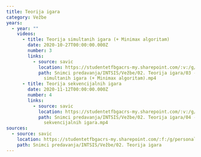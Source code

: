 ```yaml
---
title: Teorija igara
category: Vežbe
years:
  - year: ""
    videos:
      - title: Teorija simultanih igara (+ Minimax algoritam)
        date: 2020-10-27T00:00:00.000Z
        number: 3
        links:
          - source: savic
            location: https://studentetfbgacrs-my.sharepoint.com/:v:/g/personal/sa190595d_student_etf_bg_ac_rs/EXWQnDEWlMRJslY6zAsa8ncBEaASaQ2iUT1-8OTxhvH6VQ
            path: Snimci predavanja/INTSIS/Vežbe/02. Teorija igara/03 - 2020-10-27 - Teorija
              simultanih igara (+ Minimax algoritam).mp4
      - title: Teorija sekvencijalnih igara
        date: 2020-11-12T00:00:00.000Z
        number: 4
        links:
          - source: savic
            location: https://studentetfbgacrs-my.sharepoint.com/:v:/g/personal/sa190595d_student_etf_bg_ac_rs/EWXLmagWiuFBqr0PKBSjhcwBbeM3cyRQOeWiW5dVM1ws7Q
            path: Snimci predavanja/INTSIS/Vežbe/02. Teorija igara/04 - 2020-11-12 - Teorija
              sekvencijalnih igara.mp4
sources:
  - source: savic
    location: https://studentetfbgacrs-my.sharepoint.com/:f:/g/personal/sa190595d_student_etf_bg_ac_rs/EhDE3OiTQgBFgIcQFFEmCUMB-gdrPs6992Lc1yDz-PGe5A
    path: Snimci predavanja/INTSIS/Vežbe/02. Teorija igara
---
```



